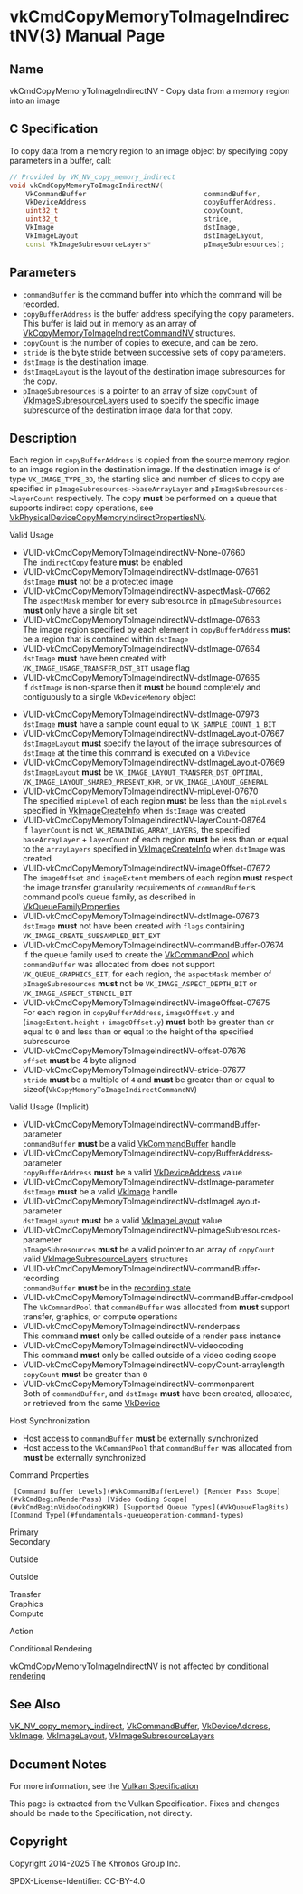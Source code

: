 # vkCmdCopyMemoryToImageIndirectNV(3) Manual Page

## Name

vkCmdCopyMemoryToImageIndirectNV - Copy data from a memory region into an image



## [](#_c_specification)C Specification

To copy data from a memory region to an image object by specifying copy parameters in a buffer, call:

```c++
// Provided by VK_NV_copy_memory_indirect
void vkCmdCopyMemoryToImageIndirectNV(
    VkCommandBuffer                             commandBuffer,
    VkDeviceAddress                             copyBufferAddress,
    uint32_t                                    copyCount,
    uint32_t                                    stride,
    VkImage                                     dstImage,
    VkImageLayout                               dstImageLayout,
    const VkImageSubresourceLayers*             pImageSubresources);
```

## [](#_parameters)Parameters

- `commandBuffer` is the command buffer into which the command will be recorded.
- `copyBufferAddress` is the buffer address specifying the copy parameters. This buffer is laid out in memory as an array of [VkCopyMemoryToImageIndirectCommandNV](https://registry.khronos.org/vulkan/specs/latest/man/html/VkCopyMemoryToImageIndirectCommandNV.html) structures.
- `copyCount` is the number of copies to execute, and can be zero.
- `stride` is the byte stride between successive sets of copy parameters.
- `dstImage` is the destination image.
- `dstImageLayout` is the layout of the destination image subresources for the copy.
- `pImageSubresources` is a pointer to an array of size `copyCount` of [VkImageSubresourceLayers](https://registry.khronos.org/vulkan/specs/latest/man/html/VkImageSubresourceLayers.html) used to specify the specific image subresource of the destination image data for that copy.

## [](#_description)Description

Each region in `copyBufferAddress` is copied from the source memory region to an image region in the destination image. If the destination image is of type `VK_IMAGE_TYPE_3D`, the starting slice and number of slices to copy are specified in `pImageSubresources->baseArrayLayer` and `pImageSubresources->layerCount` respectively. The copy **must** be performed on a queue that supports indirect copy operations, see [VkPhysicalDeviceCopyMemoryIndirectPropertiesNV](https://registry.khronos.org/vulkan/specs/latest/man/html/VkPhysicalDeviceCopyMemoryIndirectPropertiesNV.html).

Valid Usage

- [](#VUID-vkCmdCopyMemoryToImageIndirectNV-None-07660)VUID-vkCmdCopyMemoryToImageIndirectNV-None-07660  
  The [`indirectCopy`](https://registry.khronos.org/vulkan/specs/latest/html/vkspec.html#features-indirectCopy) feature **must** be enabled
- [](#VUID-vkCmdCopyMemoryToImageIndirectNV-dstImage-07661)VUID-vkCmdCopyMemoryToImageIndirectNV-dstImage-07661  
  `dstImage` **must** not be a protected image
- [](#VUID-vkCmdCopyMemoryToImageIndirectNV-aspectMask-07662)VUID-vkCmdCopyMemoryToImageIndirectNV-aspectMask-07662  
  The `aspectMask` member for every subresource in `pImageSubresources` **must** only have a single bit set
- [](#VUID-vkCmdCopyMemoryToImageIndirectNV-dstImage-07663)VUID-vkCmdCopyMemoryToImageIndirectNV-dstImage-07663  
  The image region specified by each element in `copyBufferAddress` **must** be a region that is contained within `dstImage`
- [](#VUID-vkCmdCopyMemoryToImageIndirectNV-dstImage-07664)VUID-vkCmdCopyMemoryToImageIndirectNV-dstImage-07664  
  `dstImage` **must** have been created with `VK_IMAGE_USAGE_TRANSFER_DST_BIT` usage flag
- [](#VUID-vkCmdCopyMemoryToImageIndirectNV-dstImage-07665)VUID-vkCmdCopyMemoryToImageIndirectNV-dstImage-07665  
  If `dstImage` is non-sparse then it **must** be bound completely and contiguously to a single `VkDeviceMemory` object

<!--THE END-->

- [](#VUID-vkCmdCopyMemoryToImageIndirectNV-dstImage-07973)VUID-vkCmdCopyMemoryToImageIndirectNV-dstImage-07973  
  `dstImage` **must** have a sample count equal to `VK_SAMPLE_COUNT_1_BIT`
- [](#VUID-vkCmdCopyMemoryToImageIndirectNV-dstImageLayout-07667)VUID-vkCmdCopyMemoryToImageIndirectNV-dstImageLayout-07667  
  `dstImageLayout` **must** specify the layout of the image subresources of `dstImage` at the time this command is executed on a `VkDevice`
- [](#VUID-vkCmdCopyMemoryToImageIndirectNV-dstImageLayout-07669)VUID-vkCmdCopyMemoryToImageIndirectNV-dstImageLayout-07669  
  `dstImageLayout` **must** be `VK_IMAGE_LAYOUT_TRANSFER_DST_OPTIMAL`, `VK_IMAGE_LAYOUT_SHARED_PRESENT_KHR`, or `VK_IMAGE_LAYOUT_GENERAL`
- [](#VUID-vkCmdCopyMemoryToImageIndirectNV-mipLevel-07670)VUID-vkCmdCopyMemoryToImageIndirectNV-mipLevel-07670  
  The specified `mipLevel` of each region **must** be less than the `mipLevels` specified in [VkImageCreateInfo](https://registry.khronos.org/vulkan/specs/latest/man/html/VkImageCreateInfo.html) when `dstImage` was created
- [](#VUID-vkCmdCopyMemoryToImageIndirectNV-layerCount-08764)VUID-vkCmdCopyMemoryToImageIndirectNV-layerCount-08764  
  If `layerCount` is not `VK_REMAINING_ARRAY_LAYERS`, the specified `baseArrayLayer` + `layerCount` of each region **must** be less than or equal to the `arrayLayers` specified in [VkImageCreateInfo](https://registry.khronos.org/vulkan/specs/latest/man/html/VkImageCreateInfo.html) when `dstImage` was created
- [](#VUID-vkCmdCopyMemoryToImageIndirectNV-imageOffset-07672)VUID-vkCmdCopyMemoryToImageIndirectNV-imageOffset-07672  
  The `imageOffset` and `imageExtent` members of each region **must** respect the image transfer granularity requirements of `commandBuffer`’s command pool’s queue family, as described in [VkQueueFamilyProperties](https://registry.khronos.org/vulkan/specs/latest/man/html/VkQueueFamilyProperties.html)
- [](#VUID-vkCmdCopyMemoryToImageIndirectNV-dstImage-07673)VUID-vkCmdCopyMemoryToImageIndirectNV-dstImage-07673  
  `dstImage` **must** not have been created with `flags` containing `VK_IMAGE_CREATE_SUBSAMPLED_BIT_EXT`
- [](#VUID-vkCmdCopyMemoryToImageIndirectNV-commandBuffer-07674)VUID-vkCmdCopyMemoryToImageIndirectNV-commandBuffer-07674  
  If the queue family used to create the [VkCommandPool](https://registry.khronos.org/vulkan/specs/latest/man/html/VkCommandPool.html) which `commandBuffer` was allocated from does not support `VK_QUEUE_GRAPHICS_BIT`, for each region, the `aspectMask` member of `pImageSubresources` **must** not be `VK_IMAGE_ASPECT_DEPTH_BIT` or `VK_IMAGE_ASPECT_STENCIL_BIT`
- [](#VUID-vkCmdCopyMemoryToImageIndirectNV-imageOffset-07675)VUID-vkCmdCopyMemoryToImageIndirectNV-imageOffset-07675  
  For each region in `copyBufferAddress`, `imageOffset.y` and (`imageExtent.height` + `imageOffset.y`) **must** both be greater than or equal to `0` and less than or equal to the height of the specified subresource
- [](#VUID-vkCmdCopyMemoryToImageIndirectNV-offset-07676)VUID-vkCmdCopyMemoryToImageIndirectNV-offset-07676  
  `offset` **must** be 4 byte aligned
- [](#VUID-vkCmdCopyMemoryToImageIndirectNV-stride-07677)VUID-vkCmdCopyMemoryToImageIndirectNV-stride-07677  
  `stride` **must** be a multiple of `4` and **must** be greater than or equal to sizeof(`VkCopyMemoryToImageIndirectCommandNV`)

Valid Usage (Implicit)

- [](#VUID-vkCmdCopyMemoryToImageIndirectNV-commandBuffer-parameter)VUID-vkCmdCopyMemoryToImageIndirectNV-commandBuffer-parameter  
  `commandBuffer` **must** be a valid [VkCommandBuffer](https://registry.khronos.org/vulkan/specs/latest/man/html/VkCommandBuffer.html) handle
- [](#VUID-vkCmdCopyMemoryToImageIndirectNV-copyBufferAddress-parameter)VUID-vkCmdCopyMemoryToImageIndirectNV-copyBufferAddress-parameter  
  `copyBufferAddress` **must** be a valid [VkDeviceAddress](https://registry.khronos.org/vulkan/specs/latest/man/html/VkDeviceAddress.html) value
- [](#VUID-vkCmdCopyMemoryToImageIndirectNV-dstImage-parameter)VUID-vkCmdCopyMemoryToImageIndirectNV-dstImage-parameter  
  `dstImage` **must** be a valid [VkImage](https://registry.khronos.org/vulkan/specs/latest/man/html/VkImage.html) handle
- [](#VUID-vkCmdCopyMemoryToImageIndirectNV-dstImageLayout-parameter)VUID-vkCmdCopyMemoryToImageIndirectNV-dstImageLayout-parameter  
  `dstImageLayout` **must** be a valid [VkImageLayout](https://registry.khronos.org/vulkan/specs/latest/man/html/VkImageLayout.html) value
- [](#VUID-vkCmdCopyMemoryToImageIndirectNV-pImageSubresources-parameter)VUID-vkCmdCopyMemoryToImageIndirectNV-pImageSubresources-parameter  
  `pImageSubresources` **must** be a valid pointer to an array of `copyCount` valid [VkImageSubresourceLayers](https://registry.khronos.org/vulkan/specs/latest/man/html/VkImageSubresourceLayers.html) structures
- [](#VUID-vkCmdCopyMemoryToImageIndirectNV-commandBuffer-recording)VUID-vkCmdCopyMemoryToImageIndirectNV-commandBuffer-recording  
  `commandBuffer` **must** be in the [recording state](#commandbuffers-lifecycle)
- [](#VUID-vkCmdCopyMemoryToImageIndirectNV-commandBuffer-cmdpool)VUID-vkCmdCopyMemoryToImageIndirectNV-commandBuffer-cmdpool  
  The `VkCommandPool` that `commandBuffer` was allocated from **must** support transfer, graphics, or compute operations
- [](#VUID-vkCmdCopyMemoryToImageIndirectNV-renderpass)VUID-vkCmdCopyMemoryToImageIndirectNV-renderpass  
  This command **must** only be called outside of a render pass instance
- [](#VUID-vkCmdCopyMemoryToImageIndirectNV-videocoding)VUID-vkCmdCopyMemoryToImageIndirectNV-videocoding  
  This command **must** only be called outside of a video coding scope
- [](#VUID-vkCmdCopyMemoryToImageIndirectNV-copyCount-arraylength)VUID-vkCmdCopyMemoryToImageIndirectNV-copyCount-arraylength  
  `copyCount` **must** be greater than `0`
- [](#VUID-vkCmdCopyMemoryToImageIndirectNV-commonparent)VUID-vkCmdCopyMemoryToImageIndirectNV-commonparent  
  Both of `commandBuffer`, and `dstImage` **must** have been created, allocated, or retrieved from the same [VkDevice](https://registry.khronos.org/vulkan/specs/latest/man/html/VkDevice.html)

Host Synchronization

- Host access to `commandBuffer` **must** be externally synchronized
- Host access to the `VkCommandPool` that `commandBuffer` was allocated from **must** be externally synchronized

Command Properties

     [Command Buffer Levels](#VkCommandBufferLevel) [Render Pass Scope](#vkCmdBeginRenderPass) [Video Coding Scope](#vkCmdBeginVideoCodingKHR) [Supported Queue Types](#VkQueueFlagBits) [Command Type](#fundamentals-queueoperation-command-types)

Primary  
Secondary

Outside

Outside

Transfer  
Graphics  
Compute

Action

Conditional Rendering

vkCmdCopyMemoryToImageIndirectNV is not affected by [conditional rendering](#drawing-conditional-rendering)

## [](#_see_also)See Also

[VK\_NV\_copy\_memory\_indirect](https://registry.khronos.org/vulkan/specs/latest/man/html/VK_NV_copy_memory_indirect.html), [VkCommandBuffer](https://registry.khronos.org/vulkan/specs/latest/man/html/VkCommandBuffer.html), [VkDeviceAddress](https://registry.khronos.org/vulkan/specs/latest/man/html/VkDeviceAddress.html), [VkImage](https://registry.khronos.org/vulkan/specs/latest/man/html/VkImage.html), [VkImageLayout](https://registry.khronos.org/vulkan/specs/latest/man/html/VkImageLayout.html), [VkImageSubresourceLayers](https://registry.khronos.org/vulkan/specs/latest/man/html/VkImageSubresourceLayers.html)

## [](#_document_notes)Document Notes

For more information, see the [Vulkan Specification](https://registry.khronos.org/vulkan/specs/latest/html/vkspec.html#vkCmdCopyMemoryToImageIndirectNV)

This page is extracted from the Vulkan Specification. Fixes and changes should be made to the Specification, not directly.

## [](#_copyright)Copyright

Copyright 2014-2025 The Khronos Group Inc.

SPDX-License-Identifier: CC-BY-4.0